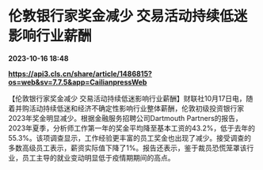# 伦敦银行家奖金减少 交易活动持续低迷影响行业薪酬

**2023-10-16 18:48**

**https://api3.cls.cn/share/article/1486815?os=web&sv=7.7.5&app=CailianpressWeb**

【伦敦银行家奖金减少 交易活动持续低迷影响行业薪酬】财联社10月17日电，随着并购活动持续低迷和经济不确定性影响行业整体薪酬，伦敦初级投资银行家2023年奖金明显减少。根据金融服务招聘公司Dartmouth Partners的报告，2023年夏季，分析师工作第一年的奖金平均降至基本工资的43.2%，低于去年的55.3%。该项调查显示，工作经验更丰富的员工奖金也出现了减少。接受调查的多数高级员工表示，薪资实际值下降了1%。报告还表示，鉴于裁员恐慌笼罩该行业，员工主导的就业变动明显低于疫情期期间的高点。